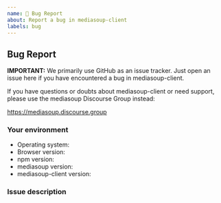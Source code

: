 ```yaml
---
name: 🐍 Bug Report
about: Report a bug in mediasoup-client
labels: bug
---
```


## Bug Report

**IMPORTANT:** We primarily use GitHub as an issue tracker. Just open an issue here if you have encountered a bug in mediasoup-client.

If you have questions or doubts about mediasoup-client or need support, please use the mediasoup Discourse Group instead:

https://mediasoup.discourse.group

### Your environment

- Operating system:
- Browser version:
- npm version:
- mediasoup version:
- mediasoup-client version:


### Issue description

